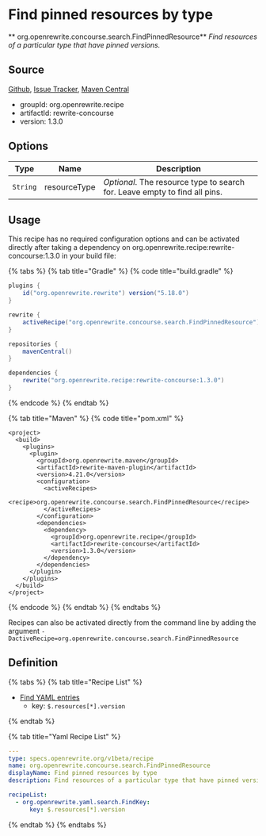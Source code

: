 # Find pinned resources by type

** org.openrewrite.concourse.search.FindPinnedResource**
_Find resources of a particular type that have pinned versions._

## Source

[Github](https://github.com/openrewrite/rewrite-concourse), [Issue Tracker](https://github.com/openrewrite/rewrite-concourse/issues), [Maven Central](https://search.maven.org/artifact/org.openrewrite.recipe/rewrite-concourse/1.3.0/jar)

* groupId: org.openrewrite.recipe
* artifactId: rewrite-concourse
* version: 1.3.0

## Options

| Type | Name | Description |
| -- | -- | -- |
| `String` | resourceType | *Optional*. The resource type to search for. Leave empty to find all pins. |


## Usage

This recipe has no required configuration options and can be activated directly after taking a dependency on org.openrewrite.recipe:rewrite-concourse:1.3.0 in your build file:

{% tabs %}
{% tab title="Gradle" %}
{% code title="build.gradle" %}
```groovy
plugins {
    id("org.openrewrite.rewrite") version("5.18.0")
}

rewrite {
    activeRecipe("org.openrewrite.concourse.search.FindPinnedResource")
}

repositories {
    mavenCentral()
}

dependencies {
    rewrite("org.openrewrite.recipe:rewrite-concourse:1.3.0")
}
```
{% endcode %}
{% endtab %}

{% tab title="Maven" %}
{% code title="pom.xml" %}
```markup
<project>
  <build>
    <plugins>
      <plugin>
        <groupId>org.openrewrite.maven</groupId>
        <artifactId>rewrite-maven-plugin</artifactId>
        <version>4.21.0</version>
        <configuration>
          <activeRecipes>
            <recipe>org.openrewrite.concourse.search.FindPinnedResource</recipe>
          </activeRecipes>
        </configuration>
        <dependencies>
          <dependency>
            <groupId>org.openrewrite.recipe</groupId>
            <artifactId>rewrite-concourse</artifactId>
            <version>1.3.0</version>
          </dependency>
        </dependencies>
      </plugin>
    </plugins>
  </build>
</project>
```
{% endcode %}
{% endtab %}
{% endtabs %}

Recipes can also be activated directly from the command line by adding the argument `-DactiveRecipe=org.openrewrite.concourse.search.FindPinnedResource`

## Definition

{% tabs %}
{% tab title="Recipe List" %}
* [Find YAML entries](../../yaml/search/findkey.md)
  * key: `$.resources[*].version`

{% endtab %}

{% tab title="Yaml Recipe List" %}
```yaml
---
type: specs.openrewrite.org/v1beta/recipe
name: org.openrewrite.concourse.search.FindPinnedResource
displayName: Find pinned resources by type
description: Find resources of a particular type that have pinned versions.

recipeList:
  - org.openrewrite.yaml.search.FindKey:
      key: $.resources[*].version

```
{% endtab %}
{% endtabs %}
